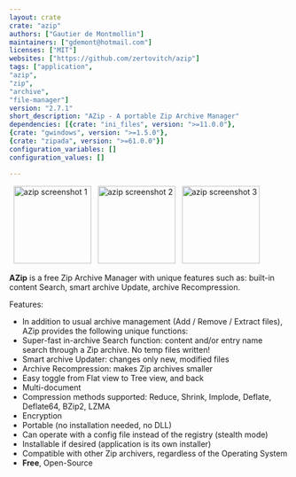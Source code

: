 ```yaml
---
layout: crate
crate: "azip"
authors: ["Gautier de Montmollin"]
maintainers: ["gdemont@hotmail.com"]
licenses: ["MIT"]
websites: ["https://github.com/zertovitch/azip"]
tags: ["application",
"azip",
"zip",
"archive",
"file-manager"]
version: "2.7.1"
short_description: "AZip - A portable Zip Archive Manager"
dependencies: [{crate: "ini_files", version: ">=11.0.0"},
{crate: "gwindows", version: ">=1.5.0"},
{crate: "zipada", version: ">=61.0.0"}]
configuration_variables: []
configuration_values: []

---
```

&nbsp; <a target="_blank" href="https://azip.sourceforge.io/azip_recomp.png"              ><img src="https://azip.sourceforge.io/azip_recomp_mini.png"             alt="azip screenshot 1" width="auto" height="140"></a>
&nbsp; <a target="_blank" href="https://azip.sourceforge.io/azip%20014%20overview.png"    ><img src="https://azip.sourceforge.io/azip%20014%20overview%20mini.png" alt="azip screenshot 2" width="auto" height="140"></a>
&nbsp; <a target="_blank" href="https://azip.sourceforge.io/azip_columns_anim_354_KiB.gif"><img src="https://azip.sourceforge.io/azip_columns_anim_175px.gif"      alt="azip screenshot 3" width="auto" height="140"></a>

**AZip** is a free Zip Archive Manager with unique features such as: built-in content Search, smart archive Update, archive Recompression.

Features:

* In addition to usual archive management (Add / Remove / Extract files), AZip provides the following unique functions:
* Super-fast in-archive Search function: content and/or entry name search through a Zip archive. No temp files written!
* Smart archive Updater: changes only new, modified files
* Archive Recompression: makes Zip archives smaller
* Easy toggle from Flat view to Tree view, and back
* Multi-document
* Compression methods supported: Reduce, Shrink, Implode, Deflate, Deflate64, BZip2, LZMA
* Encryption
* Portable (no installation needed, no DLL)
* Can operate with a config file instead of the registry (stealth mode)
* Installable if desired (application is its own installer)
* Compatible with other Zip archivers, regardless of the Operating System
* **Free**, Open-Source


